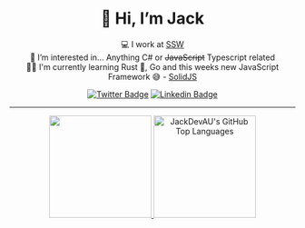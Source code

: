 <h1 align="center">👋 Hi, I’m Jack</h1>

<div align="center">
  
💻 I work at [SSW](https://www.ssw.com.au/people/jack-pettit) <br />
👀 I’m interested in... Anything C# or ~~JavaScript~~ Typescript related <br />
👨‍🎓 I'm currently learning Rust 🦀, Go and this weeks new JavaScript Framework 😅 - [SolidJS](https://github.com/solidjs/solid)

[![Twitter Badge](https://img.shields.io/badge/-@SSWJackPettit-1ca0f1?style=flat-square&labelColor=1ca0f1&logo=twitter&logoColor=white&link=https://twitter.com/SSWJackPettit)](https://twitter.com/SSWJackPettit)
[![Linkedin Badge](https://img.shields.io/badge/-JackPettit-blue?style=flat-square&logo=Linkedin&logoColor=white&link=https://www.linkedin.com/in/jack-pettit-52a916176/)](https://www.linkedin.com/in/jack-pettit-52a916176/)

  
  <hr />

<a href="https://github.com/JackDevAU">
  <img height="180em" src="https://github-readme-stats.vercel.app/api?username=JackDevAU&show_icons=true&theme=github_dark&count_private=true" />
  <img height="180em" src="https://github-readme-stats.vercel.app/api/top-langs/?username=JackDevAU&theme=github_dark" 
    alt="JackDevAU's GitHub Top Languages" />
</a>

 </div>


<!-- [<img width="100%" alt="Metrics" src="/general.svg">](#) -->

